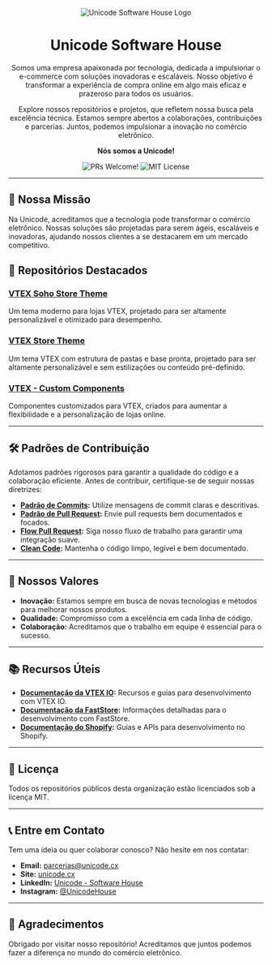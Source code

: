<p align="center">
  <img src="https://avatars.githubusercontent.com/u/68667121?s=400&u=27e7e3be1258712357abad5be29af0cecd743015&v=4" alt="Unicode Software House Logo">
  <br />
  <h1 align="center">Unicode Software House</h1>
</p>

<p align="center">
  Somos uma empresa apaixonada por tecnologia, dedicada a impulsionar o e-commerce com soluções inovadoras e escaláveis. Nosso objetivo é transformar a experiência de compra online em algo mais eficaz e prazeroso para todos os usuários.
</p>

<p align="center">
  Explore nossos repositórios e projetos, que refletem nossa busca pela excelência técnica. Estamos sempre abertos a colaborações, contribuições e parcerias. Juntos, podemos impulsionar a inovação no comércio eletrônico.
</p>

<p align="center">
  <strong>Nós somos a Unicode!</strong>
</p>

<div align="center">
  <img src="https://img.shields.io/static/v1?label=PRs&message=Welcome&style=flat-square&color=0090FF&labelColor=000000" alt="PRs Welcome!" />
  <img src="https://img.shields.io/badge/License-MIT-blue.svg" alt="MIT License" />
</div>

---

## 🚀 Nossa Missão

Na Unicode, acreditamos que a tecnologia pode transformar o comércio eletrônico. Nossas soluções são projetadas para serem ágeis, escaláveis e inovadoras, ajudando nossos clientes a se destacarem em um mercado competitivo.

## 📁 Repositórios Destacados

### [VTEX Soho Store Theme](https://github.com/UnicodeDevs/vtex.soho-store-theme)
Um tema moderno para lojas VTEX, projetado para ser altamente personalizável e otimizado para desempenho.

### [VTEX Store Theme](https://github.com/UnicodeDevs/vtex.store-theme)
Um tema VTEX com estrutura de pastas e base pronta, projetado para ser altamente personalizável e sem estilizações ou conteúdo pré-definido.

### [VTEX - Custom Components](https://github.com/UnicodeDevs/vtex.custom-components)
Componentes customizados para VTEX, criados para aumentar a flexibilidade e a personalização de lojas online.

---

## 🛠️ Padrões de Contribuição

Adotamos padrões rigorosos para garantir a qualidade do código e a colaboração eficiente. Antes de contribuir, certifique-se de seguir nossas diretrizes:

- **[Padrão de Commits](/profile/commits/index.md):** Utilize mensagens de commit claras e descritivas.
- **[Padrão de Pull Request](/profile/pullrequest/index.md):** Envie pull requests bem documentados e focados.
- **[Flow Pull Request](/profile/flowpr/index.md):** Siga nosso fluxo de trabalho para garantir uma integração suave.
- **[Clean Code](/profile/cleancode/index.md):** Mantenha o código limpo, legível e bem documentado.

---

## 🌟 Nossos Valores

- **Inovação:** Estamos sempre em busca de novas tecnologias e métodos para melhorar nossos produtos.
- **Qualidade:** Compromisso com a excelência em cada linha de código.
- **Colaboração:** Acreditamos que o trabalho em equipe é essencial para o sucesso.

---

## 📚 Recursos Úteis

- **[Documentação da VTEX IO](https://developers.vtex.com):** Recursos e guias para desenvolvimento com VTEX IO.
- **[Documentação da FastStore](https://www.faststore.dev):** Informações detalhadas para o desenvolvimento com FastStore.
- **[Documentação do Shopify](https://shopify.dev/):** Guias e APIs para desenvolvimento no Shopify.

---

## 📝 Licença

Todos os repositórios públicos desta organização estão licenciados sob a licença MIT.

---

## 📞 Entre em Contato

Tem uma ideia ou quer colaborar conosco? Não hesite em nos contatar:

- **Email:** parcerias@unicode.cx
- **Site:** [unicode.cx](https://unicode.cx)
- **LinkedIn:** [Unicode - Software House](https://www.linkedin.com/company/unicode-software-house/)
- **Instagram:** [@UnicodeHouse](https://www.instagram.com/unicodehouse/)

---

## 🎉 Agradecimentos

Obrigado por visitar nosso repositório! Acreditamos que juntos podemos fazer a diferença no mundo do comércio eletrônico.
